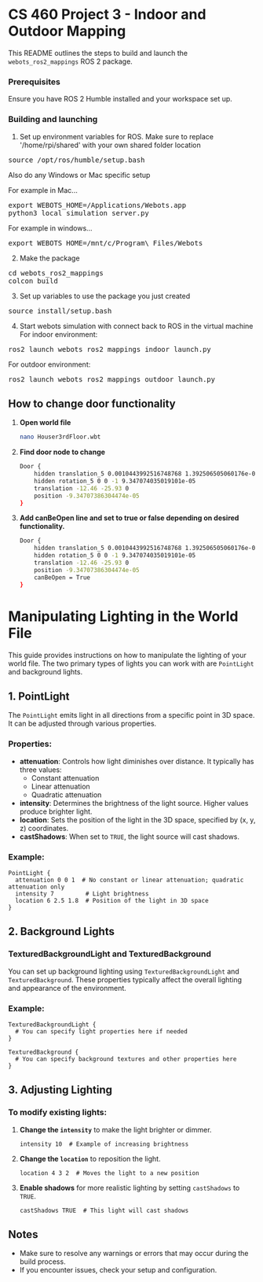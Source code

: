 # CS 460 Project 3 - Indoor and Outdoor Mapping

This README outlines the steps to build and launch the `webots_ros2_mappings` ROS 2 package.

### Prerequisites

Ensure you have ROS 2 Humble installed and your workspace set up.

### Building and launching

1. Set up environment variables for ROS. Make sure to replace '/home/rpi/shared' with your own shared folder location
<pre>
source /opt/ros/humble/setup.bash
</pre>
Also do any Windows or Mac specific setup

For example in Mac...
<pre>
export WEBOTS_HOME=/Applications/Webots.app
python3 local_simulation_server.py
</pre>

For example in windows...
<pre>
export WEBOTS_HOME=/mnt/c/Program\ Files/Webots
</pre>

2. Make the package
<pre>
cd webots_ros2_mappings
colcon build
</pre>

3. Set up variables to use the package you just created
<pre>
source install/setup.bash
</pre>

4. Start webots simulation with connect back to ROS in the virtual machine
For indoor environment:
<pre>
ros2 launch webots_ros2_mappings indoor_launch.py
</pre>

For outdoor environment:
<pre>
ros2 launch webots_ros2_mappings outdoor_launch.py
</pre>

## How to change door functionality

1. **Open world file**
   ```bash
   nano Houser3rdFloor.wbt
   ```

2. **Find door node to change**
    ```bash
    Door {
        hidden translation_5 0.0010443992516748768 1.392506505060176e-05 1.1102230246251565e-16
        hidden rotation_5 0 0 -1 9.347074035019101e-05
        translation -12.46 -25.93 0
        position -9.34707386304474e-05
    }
    ```

3. **Add canBeOpen line and set to true or false depending on desired functionality.**
    ```bash
    Door {
        hidden translation_5 0.0010443992516748768 1.392506505060176e-05 1.1102230246251565e-16
        hidden rotation_5 0 0 -1 9.347074035019101e-05
        translation -12.46 -25.93 0
        position -9.34707386304474e-05
        canBeOpen = True
    }
    ```

# Manipulating Lighting in the World File

This guide provides instructions on how to manipulate the lighting of your world file. The two primary types of lights you can work with are `PointLight` and background lights. 

## 1. PointLight

The `PointLight` emits light in all directions from a specific point in 3D space. It can be adjusted through various properties.

### Properties:
- **attenuation**: Controls how light diminishes over distance. It typically has three values: 
  - Constant attenuation
  - Linear attenuation
  - Quadratic attenuation
- **intensity**: Determines the brightness of the light source. Higher values produce brighter light.
- **location**: Sets the position of the light in the 3D space, specified by (x, y, z) coordinates.
- **castShadows**: When set to `TRUE`, the light source will cast shadows.

### Example:
```plaintext
PointLight {
  attenuation 0 0 1  # No constant or linear attenuation; quadratic attenuation only
  intensity 7         # Light brightness
  location 6 2.5 1.8  # Position of the light in 3D space
}
```

## 2. Background Lights

### TexturedBackgroundLight and TexturedBackground

You can set up background lighting using `TexturedBackgroundLight` and `TexturedBackground`. These properties typically affect the overall lighting and appearance of the environment.

### Example:
```plaintext
TexturedBackgroundLight {
  # You can specify light properties here if needed
}

TexturedBackground {
  # You can specify background textures and other properties here
}
```

## 3. Adjusting Lighting

### To modify existing lights:
1. **Change the `intensity`** to make the light brighter or dimmer. 
   ```plaintext
   intensity 10  # Example of increasing brightness
   ```

2. **Change the `location`** to reposition the light.
   ```plaintext
   location 4 3 2  # Moves the light to a new position
   ```

3. **Enable shadows** for more realistic lighting by setting `castShadows` to `TRUE`.
   ```plaintext
   castShadows TRUE  # This light will cast shadows
   ```

## Notes

- Make sure to resolve any warnings or errors that may occur during the build process.
- If you encounter issues, check your setup and configuration.


